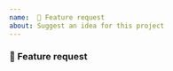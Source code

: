 ```yaml
---
name:  🎉 Feature request
about: Suggest an idea for this project
---
```


### :tada: Feature request